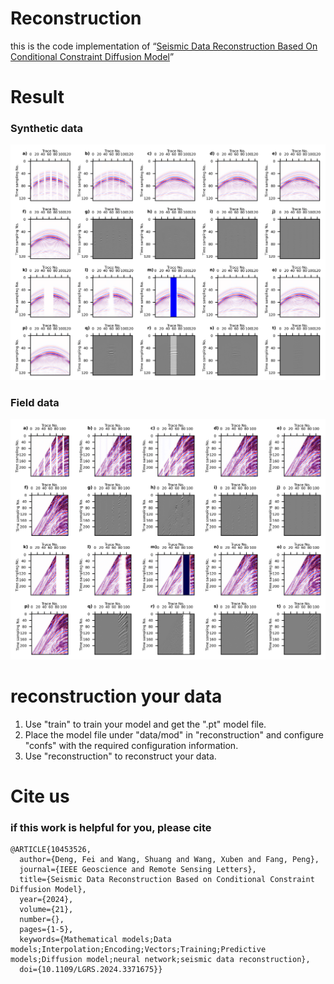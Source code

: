 # Reconstruction
this is the code implementation of “[Seismic Data Reconstruction Based On Conditional Constraint Diffusion Model](https://ieeexplore.ieee.org/document/10453526)”

# Result

### Synthetic data

[//]: # (![Synthetic data]&#40;./docs/Synthetic.png&#41;)
<img width="1000" alt="Synthetic data" src="./docs/Synthetic.png">

### Field data

<img width="1000" alt="Synthetic data" src="./docs/Field.png">

# reconstruction your data

1. Use "train" to train your model and get the ".pt" model file.
2. Place the model file under "data/mod" in "reconstruction" and configure "confs" with the required configuration information.
3. Use "reconstruction" to reconstruct your data.

# Cite us

### if this work is helpful for you, please cite
```
@ARTICLE{10453526,
  author={Deng, Fei and Wang, Shuang and Wang, Xuben and Fang, Peng},
  journal={IEEE Geoscience and Remote Sensing Letters}, 
  title={Seismic Data Reconstruction Based on Conditional Constraint Diffusion Model}, 
  year={2024},
  volume={21},
  number={},
  pages={1-5},
  keywords={Mathematical models;Data models;Interpolation;Encoding;Vectors;Training;Predictive models;Diffusion model;neural network;seismic data reconstruction},
  doi={10.1109/LGRS.2024.3371675}}
```
